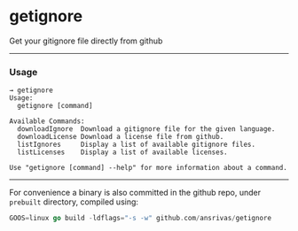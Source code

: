 # getignore
Get your gitignore file directly from github

---
### Usage
```
→ getignore 
Usage:
  getignore [command]

Available Commands:
  downloadIgnore  Download a gitignore file for the given language.
  downloadLicense Download a license file from github.
  listIgnores     Display a list of available gitignore files.
  listLicenses    Display a list of available licenses.

Use "getignore [command] --help" for more information about a command.
```

---
For convenience a binary is also committed in the github repo, under `prebuilt` directory, compiled using:

```go
GOOS=linux go build -ldflags="-s -w" github.com/ansrivas/getignore
```
